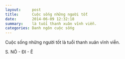 ```yaml
---
layout:     post
title:      Cuộc sống những người tốt
date:       2014-06-09 12:32:18
summary:    là tuổi thanh xuân vĩnh viễn.
categories: Danh ngôn cuộc sống
---
```


Cuộc sống những người tốt là tuổi thanh xuân vĩnh viễn.

S. NÔ - ĐI - Ê